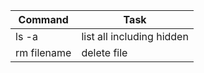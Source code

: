 
| Command | Task |
| ----- | ----- |
| ls -a | list all including hidden |
| rm filename | delete file |


